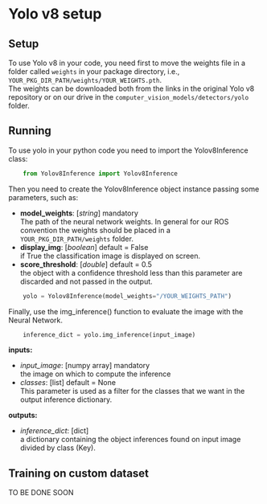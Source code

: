 
# Yolo v8 setup

## Setup
To use Yolo v8 in your code, you need first to move the weights file in a folder called ```weights``` in your package
directory, i.e., ```YOUR_PKG_DIR_PATH/weights/YOUR_WEIGHTS.pth```. \
The weights can be downloaded both from the links in the original Yolo v8 repository or on our drive in the
```computer_vision_models/detectors/yolo``` folder.

## Running
To use yolo in  your python code you need to import the Yolov8Inference class:
``` python
    from Yolov8Inference import Yolov8Inference
```
Then you need to create the Yolov8Inference object instance passing some parameters, such as:
- **model_weights**: [_string_] mandatory\
The path of the neural network weights. In general for our ROS convention the weights should be placed in a
 ```YOUR_PKG_DIR_PATH/weights``` folder.
- **display_img**: [_boolean_] default = False\
if True the classification image is displayed on screen.
- **score_threshold**: [_double_] default = 0.5 \
the object with a confidence threshold less than this parameter are discarded and not passed in the output.
``` python
    yolo = Yolov8Inference(model_weights="/YOUR_WEIGHTS_PATH")
```
Finally, use the img_inference() function to evaluate the image with the Neural Network.
``` python
    inference_dict = yolo.img_inference(input_image)
```
**inputs:**

- _input_image_: [numpy array] mandatory\
the image on which to compute the inference
- _classes_: [list] default = None \
This parameter is used as a filter for the classes that we want in the output inference dictionary.

**outputs:**
- _inference_dict_: [dict] \
a dictionary containing the object inferences found on input image divided by class (Key).

## Training on custom dataset
TO BE DONE SOON
